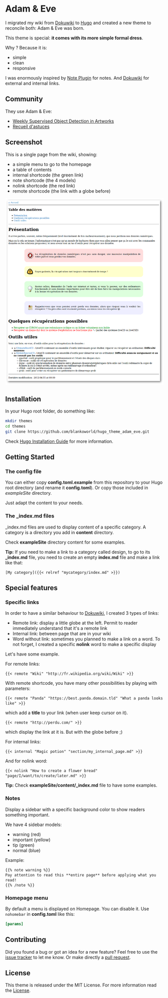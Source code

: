 # Adam & Eve

I migrated my wiki from [Dokuwiki](https://www.dokuwiki.org/) to [Hugo](http://gohugo.io/) and created a new theme to reconcile both: Adam & Eve was born.

This theme is special: **it comes with its more simple formal dress**.

Why ? Because it is:

  * simple
  * clean
  * responsive

I was enormously inspired by [Note Plugin](https://www.dokuwiki.org/plugin:note) for notes. And [Dokuwiki](https://www.dokuwiki.org/) for external and internal links.

## Community

They use Adam & Eve:

  * [Weekly Supervised Object Detection in Artworks](https://wsoda.telecom-paristech.fr)
  * [Recueil d'astuces](https://olivier.dossmann.net/wiki/)

## Screenshot

This is a single page from the wiki, showing:

  * a simple menu to go to the homepage
  * a table of contents
  * internal shortcode (the green link)
  * note shortcode (the 4 models)
  * nolink shortcode (the red link)
  * remote shortcode (the link with a globe before)

![A single page from the Wiki](https://raw.githubusercontent.com/blankoworld/hugo_theme_adam_eve/master/images/single_page.png)

## Installation

In your Hugo root folder, do something like:

```bash
mkdir themes
cd themes
git clone https://github.com/blankoworld/hugo_theme_adam_eve.git
```

Check [Hugo Installation Guide](https://gohugo.io/getting-started/installing/) for more information.

## Getting Started

### The config file

You can either copy **config.toml.example** from this repository to your Hugo root directory (and rename it **config.toml**). Or copy those included in *exampleSite* directory.

Just adapt the content to your needs.

### The _index.md files

_index.md files are used to display content of a specific category. A category is a directory you add in **content** directory.

Check **exampleSite** directory content for some examples.

**Tip:** If you need to make a link to a category called design, to go to its **_index.md** file, you need to create an empty **index.md** file and make a link like that: 

```
[My category]({{< relref "mycategory/index.md" >}})
```

## Special features

### Specific links

In order to have a similar behaviour to [Dokuwiki](https://www.dokuwiki.org/), I created 3 types of links:

  * Remote link: display a little globe at the left. Permit to reader immediately understand that it's a remote link
  * Internal link: between page that are in your wiki
  * Word without link: sometimes you planned to make a link on a word. To not forget, I created a specific **nolink** word to make a specific display

Let's have some example.

For remote links:

```
{{< remote "Wiki" "http://fr.wikipedia.org/wiki/Wiki" >}}
```

With remote shortcode, you have many other possibilities by playing with parameters:

```
{{< remote "Panda" "https://best.panda.domain.tld" "What a panda looks like" >}}
```

which add a **title** to your link (when user keep cursor on it).

```
{{< remote "http://perdu.com/" >}}
```

which display the link at it is. But with the globe before ;)

For internal links:

```
{{< internal "Magic potion" "section/my_internal_page.md" >}}
```

And for nolink word:

```
{{< nolink "How to create a flower bread" "page/I/want/to/create/later.md" >}}
```

**Tip:** Check **exampleSite/content/_index.md** file to have some examples.

### Notes

Display a sidebar with a specific background color to show readers something important.

We have 4 sidebar models:

  * warning (red)
  * important (yellow)
  * tip (green)
  * normal (blue)

Example:

```
{{% note warning %}}
Pay attention to read this **entire page** before applying what you read!
{{% /note %}}
```

### Homepage menu

By default a menu is displayed on Homepage. You can disable it. Use `nohomebar` in **config.toml** like this:

```ini
[params]                                                                                                                                            nohomebar = true
```

## Contributing

Did you found a bug or got an idea for a new feature? Feel free to use the [issue tracker](//github.com/blankoworld/hugo_theme_adam_eve/issues) to let me know. Or make directly a [pull request](//github.com/blankoworld/hugo_theme_adam_eve/pulls).

## License

This theme is released under the MIT License. For more information read the [License](//github.com/blankoworld/hugo_theme_adam_eve/blob/master/LICENSE.md).
